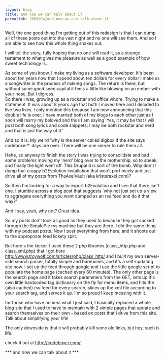 ```yaml
---
layout: blog
title: and now we can talk about it
permalink: 2009/04/and-now-we-can-talk-about-it
---
```


<p>Well, the one good thing I'm getting out of this redesign is that I can dump all of these posts out into the vast night and no one will see them. And so I am able to see how this whole thing shakes out.</p>
<p>I will tell the story, fully hoping that no one will read it, as a strange testament to what gives me pleasure as well as a good example of how sweet technology is.</p>
<p>As some of you know, I make my living as a software developer. It's been about ten years now that I spend about ten dollars for every dollar I make as a songwriter in the process of making songs. The return is there, but without some good seed capital it feels a little like blowing on an ember with your nose. But I digress.<br />
So there I was, growing up as a rockstar and office whore. Trying to make a statement. It was about 8 years ago that both I moved here and I decided to live two lives. I only mention this because I am now announcing that this double life is over. I have married both of my blogs to each other just as I soon will marry my beloved and thus I am saying 'Yes, it may be that I will post both song lyrics and code snippets; I may be both rockstar and nerd and that is just the way of it.'</p>
<p>And so it is. My weird 'why is the server called digbox if the site says codeboxer?' days are over. There will be one server to rule them all.</p>
<p>Hehe, so anyway to finish the story I was trying to consolidate and had some problems moving my 'nerd' blog over to the mothership, so to speak, and finally the light went off. This Drupal 6 is sort of the bomb. Why don't I dump that crappy b2Evolution installation that won't port nicely and just drive all of my posts from TheAxelVault (aka kristeraxel.com)? </p>
<p>So then I'm looking for a way to export b2Evolution and I see that there isn't one. I stumble across a blog post that suggests 'why not just set up a view to aggregate everything you want dumped as an rss feed and do it that way?'</p>
<p>And I say, yeah, why not? Great idea.</p>
<p>So my posts don't look as good as they used to because they got sucked through the SimplePie rss machine but they are there. I did the same thing with my podcast posts. Now I post everything from here, and it shoots out to the appropriate feed lickety split.</p>
<p>But here's the kicker. I used these 2 php libraries (class_http.php and class_xml.php) that I got here <a href="http://www.troywolf.com/articles/php/class_http/" title="http://www.troywolf.com/articles/php/class_http/">http://www.troywolf.com/articles/php/class_http/</a> and I built my own server-side search parser, totally simple and barebones, and it's a self-updating site now. I set up the feed through google and I use the little google script to populate the home page (cached every 60 minutes). The only other page is the search page and it takes search parameters from the GET, sets up it's own little hardcoded tag dictionary on the fly for menu items, and hits the (also cached) rss feed for every search, slices up the xml file according to your search tag, and serves it up. I'm so proud I keep messing with it.</p>
<p>for those who have no idea what I just said, I basically replaced a whole blog site that I used to have to maintain with 2 simple pages that update and search themselves on their own - based on posts that I drive from this site. Talk about simplifying your life!</p>
<p>The only downside is that it will probably kill some old links, but hey, such is life.</p>
<p>check it out at <a href="http://codeboxer.com/" title="http://codeboxer.com/">http://codeboxer.com/</a></p>
<p>*** and now we can talk about it ***</p>
